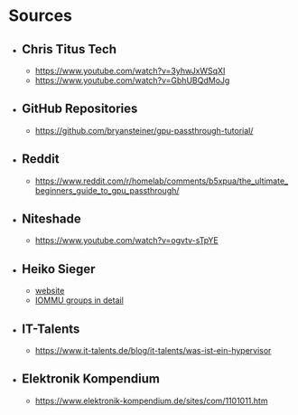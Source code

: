 # Sources
- ## Chris Titus Tech
  - https://www.youtube.com/watch?v=3yhwJxWSqXI
  - https://www.youtube.com/watch?v=GbhUBQdMoJg
  
- ## GitHub Repositories
  - https://github.com/bryansteiner/gpu-passthrough-tutorial/
  
- ## Reddit
  - https://www.reddit.com/r/homelab/comments/b5xpua/the_ultimate_beginners_guide_to_gpu_passthrough/

- ## Niteshade
  - https://www.youtube.com/watch?v=ogvtv-sTpYE

- ## Heiko Sieger
  - [website](https://heiko-sieger.info/)
  - [IOMMU groups in detail](https://heiko-sieger.info/iommu-groups-what-you-need-to-consider/)

- ## IT-Talents
  - https://www.it-talents.de/blog/it-talents/was-ist-ein-hypervisor

- ## Elektronik Kompendium
  - https://www.elektronik-kompendium.de/sites/com/1101011.htm